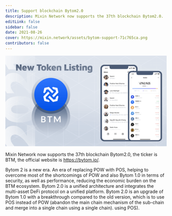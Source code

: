 ```yaml
---
title: Support blockchain Bytom2.0
description: Mixin Network now supports the 37th blockchain Bytom2.0.
editLink: false
sidebar: false
date: 2021-08-26
cover: https://mixin.network/assets/bytom-support-71c765ca.png
contributors: false
---
```


![bytom-support](./bytom-support.png)

Mixin Network now supports the 37th blockchain Bytom2.0, the ticker is BTM, the official website is https://bytom.io/.

Bytom 2 is a new era. An era of replacing POW with POS, helping to overcome most of the shortcomings of POW and also Bytom 1.0 in terms of security, as well as performance, reducing the economic burden on the BTM ecosystem. Bytom 2.0 is a unified architecture and integrates the multi-asset DeFi protocol on a unified platform. Bytom 2.0 is an upgrade of Bytom 1.0 with a breakthrough compared to the old version, which is to use POS instead of POW (abandon the main chain mechanism of the sub-chain and merge into a single chain using a single chain). using POS).